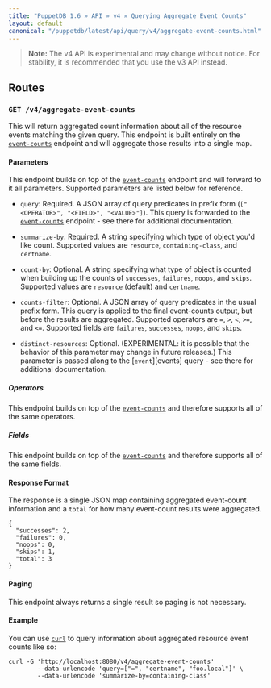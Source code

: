 ```yaml
---
title: "PuppetDB 1.6 » API » v4 » Querying Aggregate Event Counts"
layout: default
canonical: "/puppetdb/latest/api/query/v4/aggregate-event-counts.html"
---
```


[event-counts]: ./event-counts.html
[curl]: ../curl.html

> **Note:** The v4 API is experimental and may change without notice. For stability, it is recommended that you use the v3 API instead.

## Routes

### `GET /v4/aggregate-event-counts`

This will return aggregated count information about all of the resource events matching the given query.
This endpoint is built entirely on the [`event-counts`][event-counts] endpoint and will aggregate those
results into a single map.

#### Parameters

This endpoint builds on top of the [`event-counts`][event-counts] endpoint and will forward to it all
parameters. Supported parameters are listed below for reference.

* `query`: Required. A JSON array of query predicates in prefix form (`["<OPERATOR>", "<FIELD>", "<VALUE>"]`).
This query is forwarded to the [`event-counts`][event-counts] endpoint - see there for additional documentation.

* `summarize-by`: Required. A string specifying which type of object you'd like count. Supported values are
`resource`, `containing-class`, and `certname`.

* `count-by`: Optional. A string specifying what type of object is counted when building up the counts of
`successes`, `failures`, `noops`, and `skips`. Supported values are `resource` (default) and `certname`.

* `counts-filter`: Optional. A JSON array of query predicates in the usual prefix form. This query is applied to
the final event-counts output, but before the results are aggregated. Supported operators are `=`, `>`, `<`,
`>=`, and `<=`. Supported fields are `failures`, `successes`, `noops`, and `skips`.

* `distinct-resources`: Optional.  (EXPERIMENTAL: it is possible that the behavior
of this parameter may change in future releases.)  This parameter is passed along
to the [`event`][events] query - see there for additional documentation.

##### Operators

This endpoint builds on top of the [`event-counts`][event-counts] and therefore supports all of the same operators.

##### Fields

This endpoint builds on top of the [`event-counts`][event-counts] and therefore supports all of the same fields.

#### Response Format

The response is a single JSON map containing aggregated event-count information and a `total` for how many
event-count results were aggregated.

    {
      "successes": 2,
      "failures": 0,
      "noops": 0,
      "skips": 1,
      "total": 3
    }

#### Paging

This endpoint always returns a single result so paging is not necessary.

#### Example

You can use [`curl`][curl] to query information about aggregated resource event counts like so:

    curl -G 'http://localhost:8080/v4/aggregate-event-counts'
            --data-urlencode 'query=["=", "certname", "foo.local"]' \
            --data-urlencode 'summarize-by=containing-class'
